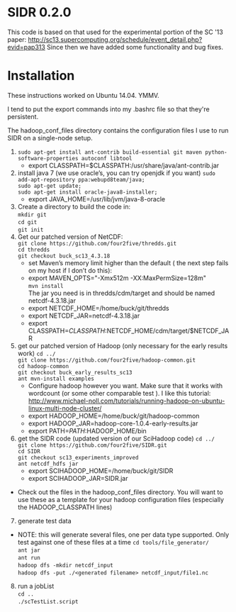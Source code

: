 SIDR 0.2.0
====

This code is based on that used for the experimental portion of the SC '13 paper: http://sc13.supercomputing.org/schedule/event_detail.php?evid=pap313
Since then we have added some functionality and bug fixes.

Installation 
====
These instructions worked on Ubuntu 14.04. YMMV.

I tend to put the export commands into my .bashrc file so that they're persistent.

The hadoop_conf_files directory contains the configuration files I use to run SIDR on a single-node setup. 

1. `sudo apt-get install ant-contrib build-essential git maven python-software-properties autoconf libtool`
    * export CLASSPATH=$CLASSPATH:/usr/share/java/ant-contrib.jar
2. install java 7 (we use oracle’s, you can try openjdk if you want)
    `sudo add-apt-repository ppa:webupd8team/java;`  
    `sudo apt-get update;`   
    `sudo apt-get install oracle-java8-installer;`
    * export JAVA_HOME=/usr/lib/jvm/java-8-oracle
3. Create a directory to build the code in:   
    `mkdir git`                                  
    `cd git`   
    `git init`   
4. Get our patched version of NetCDF:   
    `git clone https://github.com/four2five/thredds.git`   
    `cd thredds`   
    `git checkout buck_sc13_4.3.18`   
    * set Maven’s memory limit higher than the default ( the next step fails on my host if I don’t do this):     
    * export MAVEN_OPTS="-Xmx512m -XX:MaxPermSize=128m"   
    `mvn install`    
    The jar you need is in thredds/cdm/target and should be named netcdf-4.3.18.jar   
    * export NETCDF_HOME=/home/buck/git/thredds    
    * export NETCDF_JAR=netcdf-4.3.18.jar    
    * export CLASSPATH=$CLASSPATH:$NETCDF_HOME/cdm/target/$NETCDF_JAR    
5. get our patched version of Hadoop (only necessary for the early results work)
   `cd ../`   
   `git clone https://github.com/four2five/hadoop-common.git`   
   `cd hadoop-common`    
   `git checkout buck_early_results_sc13`    
   `ant mvn-install examples`    
   * Configure hadoop however you want. Make sure that it works with wordcount (or some other comparable test ). I like this tutorial: http://www.michael-noll.com/tutorials/running-hadoop-on-ubuntu-linux-multi-node-cluster/
    * export HADOOP_HOME=/home/buck/git/hadoop-common    
    * export HADOOP_JAR=hadoop-core-1.0.4-early-results.jar    
    * export PATH=$PATH:$HADOOP_HOME/bin    
6. get the SIDR code (updated version of our SciHadoop code)
   `cd ../`    
   `git clone https://github.com/four2five/SIDR.git`    
   `cd SIDR`     
   `git checkout sc13_experiments_improved`    
   `ant netcdf_hdfs jar`    
    * export SCIHADOOP_HOME=/home/buck/git/SIDR    
    * export SCIHADOOP_JAR=SIDR.jar    
  * Check out the files in the hadoop_conf_files directory. You will want to use these as a template for your hadoop configuration files (especially the HADOOP_CLASSPATH lines)
7. generate test data    
  * NOTE: this will generate several files, one per data type supported. Only test against one of these files at a time
   `cd tools/file_generator/`    
   `ant jar`    
   `ant run`    
   `hadoop dfs -mkdir netcdf_input`    
   `hadoop dfs -put ./<generated filename> netcdf_input/file1.nc`    
8. run a jobList    
   `cd ..`    
   `./scTestList.script`    

